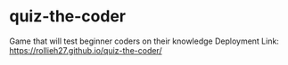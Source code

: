 # quiz-the-coder
Game that will test beginner coders on their knowledge
Deployment Link: https://rollieh27.github.io/quiz-the-coder/
